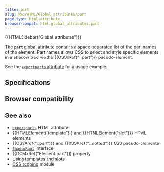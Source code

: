 ```yaml
---
title: part
slug: Web/HTML/Global_attributes/part
page-type: html-attribute
browser-compat: html.global_attributes.part
---
```


{{HTMLSidebar("Global_attributes")}}

The **`part`** [global attribute](/Web/HTML/Global_attributes) contains a space-separated list of the part names of the element. Part names allows CSS to select and style specific elements in a shadow tree via the {{CSSxRef("::part")}} pseudo-element.

See the [`exportparts` attribute](/Web/HTML/Global_attributes/exportparts) for a usage example.

## Specifications



## Browser compatibility



## See also

- [`exportparts`](/Web/HTML/Global_attributes/exportparts) HTML attribute
- {{HTMLElement("template")}} and {{HTMLElement("slot")}} HTML elements
- {{CSSXref("::part")}} and {{CSSXref("::slotted")}} CSS pseudo-elements
- [`ShadowRoot`](/Web/API/ShadowRoot) interface
- {{DOMxRef("Element.part")}} property
- [Using templates and slots](/Web/API/Web_components/Using_templates_and_slots)
- [CSS scoping](/Web/CSS/CSS_scoping) module
